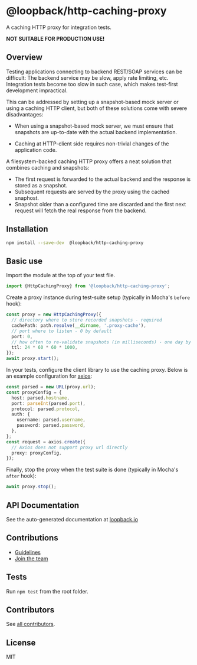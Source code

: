 # @loopback/http-caching-proxy

A caching HTTP proxy for integration tests.

**NOT SUITABLE FOR PRODUCTION USE!**

## Overview

Testing applications connecting to backend REST/SOAP services can be difficult:
The backend service may be slow, apply rate limiting, etc. Integration tests
become too slow in such case, which makes test-first development impractical.

This can be addressed by setting up a snapshot-based mock server or using a
caching HTTP client, but both of these solutions come with severe disadvantages:

- When using a snapshot-based mock server, we must ensure that snapshots are
  up-to-date with the actual backend implementation.

- Caching at HTTP-client side requires non-trivial changes of the application
  code.

A filesystem-backed caching HTTP proxy offers a neat solution that combines
caching and snapshots:

- The first request is forwarded to the actual backend and the response is
  stored as a snapshot.
- Subsequent requests are served by the proxy using the cached snaphost.
- Snapshot older than a configured time are discarded and the first next request
  will fetch the real response from the backend.

## Installation

```sh
npm install --save-dev  @loopback/http-caching-proxy
```

## Basic use

Import the module at the top of your test file.

```ts
import {HttpCachingProxy} from '@loopback/http-caching-proxy';
```

Create a proxy instance during test-suite setup (typically in Mocha's `before`
hook):

```ts
const proxy = new HttpCachingProxy({
  // directory where to store recorded snapshots - required
  cachePath: path.resolve(__dirname, '.proxy-cache'),
  // port where to listen - 0 by default
  port: 0,
  // how often to re-validate snapshots (in milliseconds) - one day by default
  ttl: 24 * 60 * 60 * 1000,
});
await proxy.start();
```

In your tests, configure the client library to use the caching proxy. Below is
an example configuration for [axios](https://github.com/axios/axios):

```ts
const parsed = new URL(proxy.url);
const proxyConfig = {
  host: parsed.hostname,
  port: parseInt(parsed.port),
  protocol: parsed.protocol,
  auth: {
    username: parsed.username,
    password: parsed.password,
  },
};
const request = axios.create({
  // Axios does not support proxy url directly
  proxy: proxyConfig,
});
```

Finally, stop the proxy when the test suite is done (typically in Mocha's
`after` hook):

```ts
await proxy.stop();
```

## API Documentation

See the auto-generated documentation at
[loopback.io](https://loopback.io/doc/en/lb4/apidocs.http-caching-proxy.html)

## Contributions

- [Guidelines](https://github.com/strongloop/loopback-next/blob/master/docs/CONTRIBUTING.md)
- [Join the team](https://github.com/strongloop/loopback-next/issues/110)

## Tests

Run `npm test` from the root folder.

## Contributors

See
[all contributors](https://github.com/strongloop/loopback-next/graphs/contributors).

## License

MIT
